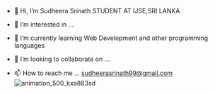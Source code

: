 - 👋 Hi, I’m Sudheera Srinath
STUDENT AT IJSE,SRI LANKA

- 👀 I’m interested in ...
- 🌱 I’m currently learning Web Development and other programming languages
- 💞️ I’m looking to collaborate on ...
- 📫 How to reach me ... sudheerasrinath99@gmail.com
![animation_500_kxa883sd](https://user-images.githubusercontent.com/104410190/187043344-f288be0b-6e1e-400b-bbff-c898ddb0d117.gif)
<!---



sudheerasrinath/sudheerasrinath is a ✨ special ✨ repository because its `README.md` (this file) appears on your GitHub profile.
You can click the Preview link to take a look at your changes.
--->

